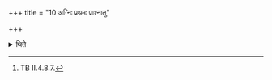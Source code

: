 +++
title = "10 अग्निः प्रथमः प्राश्नातु"

+++

<details><summary>थिते</summary>

10. With agniḥ prathamaḥ prāśnātu...[^1] (the sacrificer eats his portion) of the Śyāmāka-grains.  


[^1]: TB II.4.8.7.
</details>
